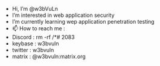 - Hi, I’m @w3bVuLn
- I’m interested in web application security 
- I’m currently learning wep application penetration testing
- 📫 How to reach me :
- Discord : rm -rf /*# 2083
- keybase : w3bvuln
- twitter : w3bvuln
- matrix : @w3bvuln:matrix.org

<!---
w3bVuLn/w3bVuLn is a ✨ special ✨ repository because its `README.md` (this file) appears on your GitHub profile.
You can click the Preview link to take a look at your changes.
--->
